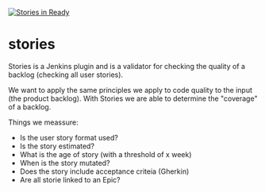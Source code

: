 [![Stories in Ready](https://badge.waffle.io/craftsmenlabs/stories.png?label=ready&title=Ready)](http://waffle.io/craftsmenlabs/stories)

# stories
Stories is a Jenkins plugin and is a validator for checking the quality of a backlog (checking all user stories). 

We want to apply the same principles we apply to code quality to the input (the product backlog). 
With Stories we are able to determine the "coverage" of a backlog. 

Things we meassure:
* Is the user story format used?
* Is the story estimated?
* What is the age of story (with a threshold of x week)
* When is the story mutated?
* Does the story include acceptance criteia (Gherkin)
* Are all storie linked to an Epic?



